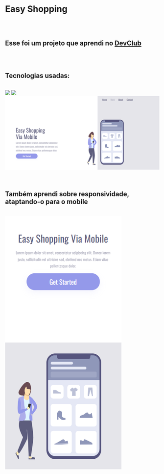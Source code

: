 <h1>Easy Shopping</h1>
<br>
<br>
<h2>Esse foi um projeto que aprendi no <a href="https://rodolfomori.com.br/devclub">DevClub</a></h2>
<br>
<br>
<h2>Tecnologias usadas:</h2>
<br>
<img src="https://img.shields.io/badge/HTML5-E34F26?style=for-the-badge&logo=html5&logoColor=white">
<img src="https://img.shields.io/badge/CSS3-1572B6?style=for-the-badge&logo=css3&logoColor=white">

<img src="https://github.com/augustobzrr/Project-Easy-Shopping-Via-Mobile/blob/main/assets/desktop.PNG?raw=true">
<br>
<br>
<br>
<h2>Também aprendi sobre responsividade, ataptando-o para o mobile</h2>
<br>
<img src="https://github.com/augustobzrr/Project-Easy-Shopping-Via-Mobile/blob/main/assets/phone.PNG?raw=true">
